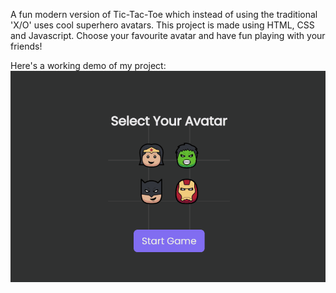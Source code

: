 A fun modern version of Tic-Tac-Toe which instead of using the traditional 'X/O' uses cool superhero avatars. This project is made using HTML, CSS and Javascript. Choose your favourite avatar and have fun playing with your friends!

Here's a working demo of my project: 
![](https://github.com/swatisingh02/Tic-Tac-Toe/blob/main/Animation.gif)
